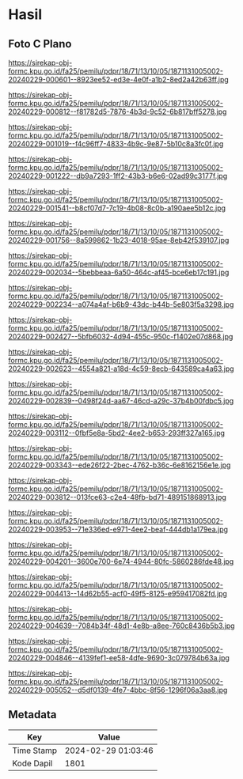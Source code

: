 # Hasil

## Foto C Plano

https://sirekap-obj-formc.kpu.go.id/fa25/pemilu/pdpr/18/71/13/10/05/1871131005002-20240229-000601--8923ee52-ed3e-4e0f-a1b2-8ed2a42b63ff.jpg

https://sirekap-obj-formc.kpu.go.id/fa25/pemilu/pdpr/18/71/13/10/05/1871131005002-20240229-000812--f81782d5-7876-4b3d-9c52-6b817bff5278.jpg

https://sirekap-obj-formc.kpu.go.id/fa25/pemilu/pdpr/18/71/13/10/05/1871131005002-20240229-001019--f4c96ff7-4833-4b9c-9e87-5b10c8a3fc0f.jpg

https://sirekap-obj-formc.kpu.go.id/fa25/pemilu/pdpr/18/71/13/10/05/1871131005002-20240229-001222--db9a7293-1ff2-43b3-b6e6-02ad99c3177f.jpg

https://sirekap-obj-formc.kpu.go.id/fa25/pemilu/pdpr/18/71/13/10/05/1871131005002-20240229-001541--b8cf07d7-7c19-4b08-8c0b-a190aee5b12c.jpg

https://sirekap-obj-formc.kpu.go.id/fa25/pemilu/pdpr/18/71/13/10/05/1871131005002-20240229-001756--8a599862-1b23-4018-95ae-8eb42f539107.jpg

https://sirekap-obj-formc.kpu.go.id/fa25/pemilu/pdpr/18/71/13/10/05/1871131005002-20240229-002034--5bebbeaa-6a50-464c-af45-bce6eb17c191.jpg

https://sirekap-obj-formc.kpu.go.id/fa25/pemilu/pdpr/18/71/13/10/05/1871131005002-20240229-002234--a074a4af-b6b9-43dc-b44b-5e803f5a3298.jpg

https://sirekap-obj-formc.kpu.go.id/fa25/pemilu/pdpr/18/71/13/10/05/1871131005002-20240229-002427--5bfb6032-4d94-455c-950c-f1402e07d868.jpg

https://sirekap-obj-formc.kpu.go.id/fa25/pemilu/pdpr/18/71/13/10/05/1871131005002-20240229-002623--4554a821-a18d-4c59-8ecb-643589ca4a63.jpg

https://sirekap-obj-formc.kpu.go.id/fa25/pemilu/pdpr/18/71/13/10/05/1871131005002-20240229-002839--0498f24d-aa67-46cd-a29c-37b4b00fdbc5.jpg

https://sirekap-obj-formc.kpu.go.id/fa25/pemilu/pdpr/18/71/13/10/05/1871131005002-20240229-003112--0fbf5e8a-5bd2-4ee2-b653-293ff327a165.jpg

https://sirekap-obj-formc.kpu.go.id/fa25/pemilu/pdpr/18/71/13/10/05/1871131005002-20240229-003343--ede26f22-2bec-4762-b36c-6e8162156e1e.jpg

https://sirekap-obj-formc.kpu.go.id/fa25/pemilu/pdpr/18/71/13/10/05/1871131005002-20240229-003812--013fce63-c2e4-48fb-bd71-489151868913.jpg

https://sirekap-obj-formc.kpu.go.id/fa25/pemilu/pdpr/18/71/13/10/05/1871131005002-20240229-003953--71e336ed-e971-4ee2-beaf-444db1a179ea.jpg

https://sirekap-obj-formc.kpu.go.id/fa25/pemilu/pdpr/18/71/13/10/05/1871131005002-20240229-004201--3600e700-6e74-4944-80fc-5860286fde48.jpg

https://sirekap-obj-formc.kpu.go.id/fa25/pemilu/pdpr/18/71/13/10/05/1871131005002-20240229-004413--14d62b55-acf0-49f5-8125-e959417082fd.jpg

https://sirekap-obj-formc.kpu.go.id/fa25/pemilu/pdpr/18/71/13/10/05/1871131005002-20240229-004639--7084b34f-48d1-4e8b-a8ee-760c8436b5b3.jpg

https://sirekap-obj-formc.kpu.go.id/fa25/pemilu/pdpr/18/71/13/10/05/1871131005002-20240229-004846--4139fef1-ee58-4dfe-9690-3c079784b63a.jpg

https://sirekap-obj-formc.kpu.go.id/fa25/pemilu/pdpr/18/71/13/10/05/1871131005002-20240229-005052--d5df0139-4fe7-4bbc-8f56-1296f06a3aa8.jpg


## Metadata

| Key        | Value               |
| ---------- | ------------------- |
| Time Stamp | 2024-02-29 01:03:46 |
| Kode Dapil | 1801                |



